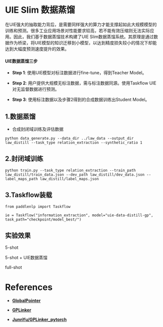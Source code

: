# UIE Slim 数据蒸馏

在UIE强大的抽取能力背后，是需要同样强大的算力才能支撑起如此大规模模型的训练和预测。很多工业应用场景对性能要求较高，若不能有效压缩则无法实际应用。因此，我们基于数据蒸馏技术构建了UIE Slim数据蒸馏系统。其原理是通过数据作为桥梁，将UIE模型的知识迁移到小模型，以达到精度损失较小的情况下却能达到大幅度预测速度提升的效果。

#### UIE数据蒸馏三步

- **Step 1**: 使用UIE模型对标注数据进行fine-tune，得到Teacher Model。

- **Step 2**: 用户提供大规模无标注数据，需与标注数据同源。使用Taskflow UIE对无监督数据进行预测。

- **Step 3**: 使用标注数据以及步骤2得到的合成数据训练出Student Model。


## 1.数据蒸馏

- 合成封闭域训练及评估数据

```shell
python data_generate.py --data_dir ../law_data --output_dir law_distill --task_type relation_extraction --synthetic_ratio 1
```

## 2.封闭域训练

```shell
python train.py --task_type relation_extraction --train_path law_distill/train_data.json --dev_path law_distill/dev_data.json --label_maps_path law_distill/label_maps.json
```

## 3.Taskflow装载

```shell
from paddlenlp import Taskflow

ie = Taskflow("information_extraction", model="uie-data-distill-gp", task_path="checkpoint/model_best/")
```

## 实验效果

5-shot

5-shot + UIE数据蒸馏

full-shot

# References

- **[GlobalPointer](https://kexue.fm/search/globalpointer/)**

- **[GPLinker](https://kexue.fm/archives/8888)**

- **[JunnYu/GPLinker_pytorch](https://github.com/JunnYu/GPLinker_pytorch)**
